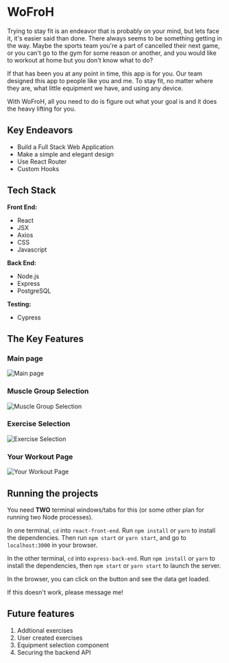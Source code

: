 # WoFroH

Trying to stay fit is an endeavor that is probably on your mind, but lets face
it, it's easier said than done. There always seems to be something getting in the way. Maybe the sports team you're a part of cancelled their next game, or you can't go to the gym for some reason or another, and you would like to workout at home but you don't know what to do?

If that has been you at any point in time, this app is for you. Our team designed this app to people like you and me. To stay fit, no matter where they are, what little equipment we have, and using any device.

With WoFroH, all you need to do is figure out what your goal is and it does the heavy lifting for you.

## Key Endeavors

- Build a Full Stack Web Application
- Make a simple and elegant design
- Use React Router
- Custom Hooks

## Tech Stack

**Front End:**

- React
- JSX
- Axios
- CSS
- Javascript

**Back End:**

- Node.js
- Express
- PostgreSQL

**Testing:**

- Cypress

## The Key Features

### Main page

![Main page](https://github.com/Matduro/wofroh/blob/master/react-front-end/docs/2021-05-21%2011.25.56.gif)

### Muscle Group Selection

![Muscle Group Selection](https://github.com/Matduro/wofroh/blob/master/react-front-end/docs/2021-05-21%2011.26.27.gif)

### Exercise Selection

![Exercise Selection](https://github.com/Matduro/wofroh/blob/master/react-front-end/docs/2021-05-21%2011.26.52.gif)

### Your Workout Page

![Your Workout Page](https://github.com/Matduro/wofroh/blob/master/react-front-end/docs/2021-05-21%2011.27.54.gif)

## Running the projects

You need **TWO** terminal windows/tabs for this (or some other plan for running two Node processes).

In one terminal, `cd` into `react-front-end`. Run `npm install` or `yarn` to install the dependencies. Then run `npm start` or `yarn start`, and go to `localhost:3000` in your browser.

In the other terminal, `cd` into `express-back-end`. Run `npm install` or `yarn` to install the dependencies, then `npm start` or `yarn start` to launch the server.

In the browser, you can click on the button and see the data get loaded.

If this doesn't work, please message me!

## Future features

1. Addtional exercises
2. User created exercises
3. Equipment selection component
4. Securing the backend API
